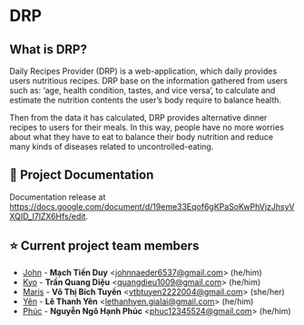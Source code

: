 # DRP
## What is DRP? 

Daily Recipes Provider (DRP) is a web-application, which daily provides users nutritious recipes. DRP base on the information gathered from users such as: ‘age, health condition, tastes, and vice versa’, to calculate and estimate the nutrition contents the user’s body require to balance health.

Then from the data it has calculated, DRP provides alternative dinner recipes to users for their meals. In this way, people have no more worries about what they have to eat to balance their body nutrition and reduce many kinds of diseases related to uncontrolled-eating.

## 📝 Project Documentation
  
Documentation release at <https://docs.google.com/document/d/19eme33Eqof6gKPaSoKwPhVjzJhsyVXQID_I7lZX6Hfs/edit>.

## ⭐️ Current project team members 

  * [John](https://github.com/JohnNaeder) -
    **Mạch Tiến Duy**  <<johnnaeder6537@gmail.com>> (he/him)
  * [Kyo](https://github.com/kyoTran1009) -
    **Trần Quang Diệu** <<quangdieu1009@gmail.com>> (he/him)
  * [Maris](https://github.com/maris-git) -
    **Võ Thị Bích Tuyền** <<vtbtuyen2222004@gmail.com>> (she/her)
  * [Yên](https://github.com/lethanhyen-work) -
    **Lê Thanh Yên** <<lethanhyen.gialai@gmail.com>> (he/him)
  * [Phúc](https://github.com/PhucNgo-74) -
    **Nguyễn Ngô Hạnh Phúc** <<phuc12345524@gmail.com>> (he/him)      
